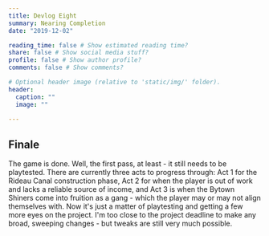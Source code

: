 ```yaml
---
title: Devlog Eight
summary: Nearing Completion
date: "2019-12-02"

reading_time: false # Show estimated reading time?
share: false # Show social media stuff?
profile: false # Show author profile?
comments: false # Show comments?

# Optional header image (relative to 'static/img/' folder).
header:
  caption: ""
  image: ""
 
---  
```

 
## Finale

The game is done. Well, the first pass, at least - it still needs to be playtested. There are currently three acts to progress through: Act 1 for the Rideau Canal construction phase, Act 2 for when the player is out of work and lacks a reliable source of income, and Act 3 is when the Bytown Shiners come into fruition as a gang - which the player may or may not align themselves with. Now it's just a matter of playtesting and getting a few more eyes on the project. I'm too close to the project deadline to make any broad, sweeping changes - but tweaks are still very much possible. 
